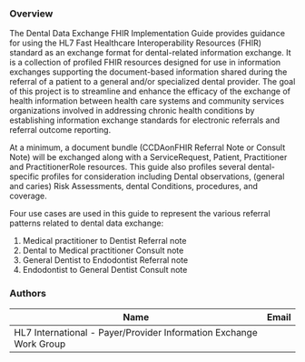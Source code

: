 ### Overview

The Dental Data Exchange FHIR Implementation Guide provides guidance for using the HL7 Fast Healthcare Interoperability Resources (FHIR) standard as an exchange format for dental-related information exchange. It is a collection of profiled FHIR resources designed for use in information exchanges supporting the document-based information shared during the referral of a patient to a general and/or specialized dental provider. The goal of this project is to streamline and enhance the efficacy of the exchange of health information between health care systems and community services organizations involved in addressing chronic health conditions by establishing information exchange standards for electronic referrals and referral outcome reporting.

At a minimum, a document bundle (CCDAonFHIR Referral Note or Consult Note) will be exchanged along with a ServiceRequest, Patient, Practitioner and PractitionerRole resources. This guide also profiles several dental-specific profiles for consideration including Dental observations, (general and caries) Risk Assessments, dental Conditions, procedures, and coverage. 

Four use cases are used in this guide to represent the various referral patterns related to dental data exchange:
1. Medical practitioner to Dentist Referral note
2. Dental to Medical practitioner Consult note
3. General Dentist to Endodontist Referral note
4. Endodontist to General Dentist Consult note



### Authors

<table>
<thead>
<tr>
<th>Name</th>
<th>Email</th>
</tr>
</thead>
<tbody>
<tr>
<td>HL7 International - Payer/Provider Information Exchange Work Group</td>
<td></td>
</tr>
</tbody>
</table>


